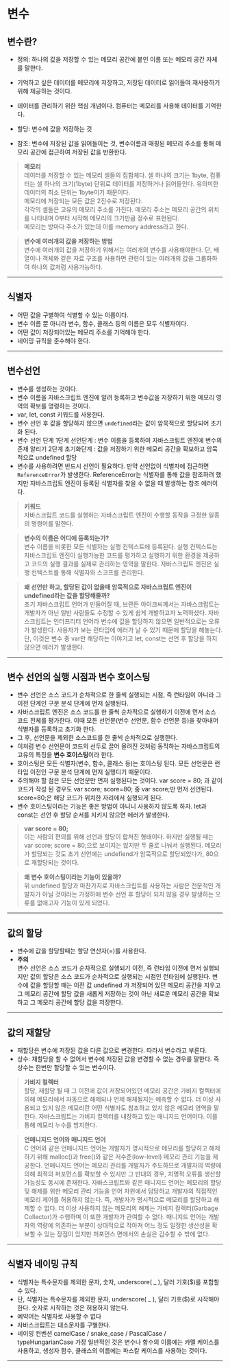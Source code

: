 # **변수**

## 변수란?

- 정의: 하나의 값을 저장할 수 있는 메모리 공간에 붙인 이름 또는 메모리 공간 자체를 말한다.
- 기억하고 싶은 데이터를 메모리에 저장하고, 저장된 데이터로 읽어들여 재사용하기 위해 제공하는 것이다.
- 데이터를 관리하기 위한 핵심 개념이다. 컴퓨터는 메모리를 사용해 데이터를 기억한다.

- 할당: 변수에 값을 저장하는 것
- 참조: 변수에 저장된 값을 읽어들이는 것, 변수이름과 매핑된 메모리 주소를 통해 메모리 공간에 접근하여 저장된 값을 반환한다.

> **메모리**  
데이터를 저장할 수 있는 메모리 셀들의 집합체다. 셀 하나의 크기는 1byte, 컴퓨터는 셀 하나의 크기(1byte) 단위로 데이터를 저장하거나 읽어들인다. 유의미한 데이터의 최소 단위는 1byte이기 때문이다.  
메모리에 저장되는 모든 값은 2진수로 저장된다.  
각각의 셀들은 고유의 메모리 주소를 가진다. 메모리 주소는 메모리 공간의 위치를 나타내며 0부터 시작해 메모리의 크기만큼 정수로 표현된다.  
메모리는 방마다 주소가 있는데 이를 memory address라고 한다.

> **변수에 여러개의 값을 저장하는 방법**  
> 변수에 여러개의 값을 저장하기 위해서는 여러개의 변수를 사용해야한다. 단, 배열이나 객체와 같은 자료 구조를 사용하면 관련이 있는 여러개의 값을 그룹화하여 하나의 값처럼 사용가능하다.

---

## 식별자

- 어떤 값을 구별하여 식별할 수 있는 이름이다.
- 변수 이름 뿐 아니라 변수, 함수, 클래스 등의 이름은 모두 식별자이다.
- 어떤 값이 저장되어있는 메모리 주소를 기억해야 한다.
- 네이밍 규칙을 준수해야 한다.

---

## 변수선언

- 변수를 생성하는 것이다.
- 변수 이름을 자바스크립트 엔진에 알려 등록하고 변수값을 저장하기 위한 메모리 영역의 확보를 명령하는 것이다.
- var, let, const 키워드를 사용한다.
- 변수 선언 후 값을 할당하지 않으면 <code>undefined</code>라는 값이 암묵적으로 할당되어 초기화 된다.
- 변수 선언 단계
  1단계 선언단계 : 변수 이름을 등록하여 자바스크립트 엔진에 변수의 존재 알리기
  2단계 초기화단계 : 값을 저장하기 위한 메모리 공간을 확보하고 암묵적으로 undefined 할당
- 변수를 사용하려면 반드시 선언이 필요하다. 만약 선언없이 식별자에 접근하면 <code>ReferenceError</code>가 발생한다. ReferenceError는 식별자를 통해 값을 참조하려 했지만 자바스크립트 엔진이 등록된 식별자를 찾을 수 없을 때 발생하는 참조 에러이다.

> **키워드**  
> 자바스크립트 코드를 실행하는 자바스크립트 엔진이 수행할 동작을 규정한 일종의 명령어를 말한다.

> **변수의 이름은 어디에 등록되는가?**  
> 변수 이름을 비롯한 모든 식별자는 실행 컨텍스트에 등록된다. 실행 컨텍스트는 자바스크립트 엔진이 실행가능한 코드를 평가하고 실행하기 위한 환경을 제공하고 코드의 실행 결과를 실제로 관리하는 영역을 말한다. 자바스크립트 엔진은 실행 컨텍스트를 통해 식별자와 스코프를 관리한다.

> **왜 선언만 하고, 할당된 값이 없을때 암묵적으로 자바스크립트 엔진이 undefined라는 값을 할당해줄까?**  
초기 자바스크립트 언어가 만들어질 때, 브랜든 아이크씨께서는 자바스크립트는 개발자가 아닌 일반 사람들도 수정할 수 있게 쉽게 개발하고자 노력하셨다. 자바스크립트는 인터프리터 언어라 변수에 값을 할당하지 않으면 일반적으로는 오류가 발생한다. 사용자가 보는 런타임에 에러가 날 수 있기 때문에 할당을 해놓는다. 단, 이것은 변수 중 var만 해당하는 이야기고 let, const는 선언 후 할당을 하지 않으면 에러가 발생한다.

---

## 변수 선언의 실행 시점과 변수 호이스팅

- 변수 선언은 소스 코드가 순차적으로 한 줄씩 실행되는 시점, 즉 런타임이 아니라 그 이전 단계인 구문 분석 단계에 먼저 실행된다.
- 자바스크립트 엔진은 소스 코드를 한 줄씩 순차적으로 실행하기 이전에 먼저 소스 코드 전체를 평가한다. 이때 모든 선언문(변수 선언문, 함수 선언문 등)을 찾아내어 식별자를 등록하고 초기화 한다.
- 그 후, 선언문을 제외한 소스코드를 한 줄씩 순차적으로 실행한다.
- 이처럼 변수 선언문이 코드의 선두로 끌어 올려진 것처럼 동작하는 자바스크립트의 고유의 특징을 **변수 호이스팅**이라 한다.
- 호이스팅은 모든 식별자(변수, 함수, 클래스 등)는 호이스팅 된다. 모든 선언문은 런타임 이전인 구문 분석 단계에 먼저 실행디기 때문이다.
- 주의해야 할 점은 모든 선언문만 먼저 실행된다는 것이다. var score = 80; 과 같이 코드가 작성 된 경우도 var score; score=80; 중 var score;만 먼저 선언된다. score=80;은 해당 코드가 위치한 자리에서 실행되게 된다.
- 변수 호이스팅이라는 기능은 좋은 방법이 아니니 사용하지 않도록 하자. let과 const는 선언 후 할당 순서를 지키지 않으면 에러가 발생한다.

> **var score = 80;**  
이는 사람의 편의를 위해 선언과 할당이 합쳐진 형태이다. 하지만 실행될 때는 var score; score = 80;으로 보이지는 않지만 두 줄로 나눠서 실행된다. 메모리가 할당되는 것도 초기 선언에는 undefiend가 암묵적으로 할당되었다가, 80으로 재할당되는 것이다.

> **왜 변수 호이스팅이라는 기능이 있을까?**  
위 undefined 할당과 마찬가지로 자바스크립트를 사용하는 사람은 전문적인 개발자가 아닐 것이라는 가정하에 변수 선언 후 할당이 되지 않을 경우 발생하는 오류를 없애고자 기능이 있게 되었다.

---

## 값의 할당

- 변수에 값을 할당할때는 할당 연산자(=)를 사용한다.
- **주의**  
  변수 선언은 소스 코드가 순차적으로 실행되기 이전, 즉 런타임 이전에 먼저 실행되지만 값의 할당은 소스 코드가 순차적으로 실행되는 시점인 런타임에 실행된다.
  변수에 값을 할당할 때는 이전 값 undefined 가 저장되어 있던 메모리 공간을 지우고 그 메모리 공간에 할당 값을 새롭게 저장하는 것이 아닌 새로운 메모리 공간을 확보하고 그 메모리 공간에 할당 값을 저장한다.

---

## 값의 재할당

- 재할당은 변수에 저장된 값을 다른 값으로 변경한다. 따라서 변수라고 부른다.
- 상수: 재할당을 할 수 없어서 변수에 저장된 값을 변경할 수 없는 경우를 말한다. 즉 상수는 한번만 할당할 수 있는 변수이다.

> **가비지 컬렉터**  
> 할당, 재할당 될 때 그 이전에 값이 저장되어있던 메모리 공간은 가비지 컬렉터에 의해 메모리에서 자동으로 해제되나 언제 해체될지는 예측할 수 없다. 더 이상 사용되고 있지 않은 메모리란 어떤 식별자도 참조하고 있지 않은 메모리 영역을 말한다. 자바스크립트는 가비지 컬렉터를 내장하고 있는 매니지드 언어이다. 이를 통해 메모리 누수를 방지한다.

> **언매니지드 언어와 매니지드 언어**  
> C 언어와 같은 언매니지드 언어는 개발자가 명시적으로 메모리를 할당하고 해제하기 위해 malloc()과 free()와 같은 저수준(low-level) 메모리 관리 기능을 제공한다. 언매니지드 언어는 메모리 관리를 개발자가 주도하므로 개발자의 역량에 의해 최적의 퍼포먼스를 확보할 수 있지만 그 반대의 경우, 치명적 오류를 생산할 가능성도 동시에 존재한다.
> 자바스크립트와 같은 매니지드 언어는 메모리의 할당 및 해제를 위한 메모리 관리 기능을 언어 차원에서 담당하고 개발자의 직접적인 메모리 제어를 허용하지 않는다. 즉, 개발자가 명시적으로 메모리를 할당하고 해제할 수 없다. 더 이상 사용하지 않는 메모리의 해제는 가비지 컬렉터(Garbage Collector)가 수행하며 이 또한 개발자가 관여할 수 없다. 매니지드 언어는 개발자의 역량에 의존하는 부분이 상대적으로 작아져 어느 정도 일정한 생산성을 확보할 수 있는 장점이 있지만 퍼포먼스 면에서의 손실은 감수할 수 밖에 없다.

---

## 식별자 네이밍 규칙

- 식별자는 특수문자를 제외한 문자, 숫자, underscore( \_ ), 달러 기호(\$)를 포함할 수 있다.
- 단, 식별자는 특수문자를 제외한 문자, underscore( \_ ), 달러 기호(\$)로 시작해야 한다. 숫자로 시작하는 것은 허용하지 않는다.
- 예약어는 식별자로 사용할 수 없다
- 자바스크립트는 대소문자를 구별한다.
- 네이밍 컨벤션
  camelCase / snake_case / PascalCase / typeHungarianCase
  가장 일반적인 것은 변수나 함수의 이름에는 카멜 케이스를 사용하고, 생성자 함수, 클래스의 이름에는 파스칼 케이스를 사용하는 것이다.

---

